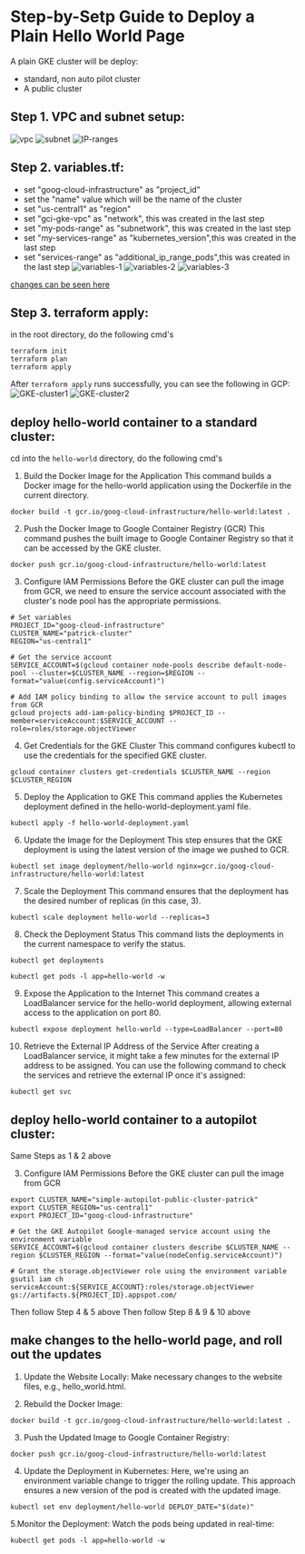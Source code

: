 # Step-by-Setp Guide to Deploy a Plain Hello World Page

A plain GKE cluster will be deploy:
- standard, non auto pilot cluster
- A public cluster

## Step 1. VPC and subnet setup:
![vpc](image.png)
![subnet](image-1.png)
![IP-ranges](image-2.png)

## Step 2. variables.tf:
- set "goog-cloud-infrastructure" as "project_id"
- set the "name" value which will be the name of the cluster
- set "us-central1" as "region" 
- set "gci-gke-vpc" as "network", this was created in the last step
- set "my-pods-range" as "subnetwork", this was created in the last step
- set "my-services-range" as "kubernetes_version",this was created in the last step
- set "services-range" as "additional_ip_range_pods",this was created in the last step
![variables-1](image-3.png)
![variables-2](image-4.png)
![variables-3](image-5.png)


[changes can be seen here](https://github.com/button-inc/terraform-google-kubernetes-engine/pull/1/files#diff-05b5a57c136b6ff596500bcbfdcff145ef6cddea2a0e86d184d9daa9a65a288e) 

## Step 3. terraform apply:
in the root directory, do the following cmd's

```hcl
terraform init
terraform plan
terraform apply
```
After `terraform apply` runs successfully, you can see the following in GCP:
![GKE-cluster1](image-6.png)
![GKE-cluster2](image-7.png)

## deploy hello-world container to a standard cluster:
cd into the `hello-world` directory, do the following cmd's

1. Build the Docker Image for the Application
This command builds a Docker image for the hello-world application using the Dockerfile in the current directory.
```hcl
docker build -t gcr.io/goog-cloud-infrastructure/hello-world:latest .
```

2. Push the Docker Image to Google Container Registry (GCR)
This command pushes the built image to Google Container Registry so that it can be accessed by the GKE cluster.
```hcl
docker push gcr.io/goog-cloud-infrastructure/hello-world:latest
```

3. Configure IAM Permissions
Before the GKE cluster can pull the image from GCR, we need to ensure the service account associated with the cluster's node pool has the appropriate permissions.
```hcl
# Set variables
PROJECT_ID="goog-cloud-infrastructure"
CLUSTER_NAME="patrick-cluster"
REGION="us-central1"

# Get the service account
SERVICE_ACCOUNT=$(gcloud container node-pools describe default-node-pool --cluster=$CLUSTER_NAME --region=$REGION --format="value(config.serviceAccount)")

# Add IAM policy binding to allow the service account to pull images from GCR
gcloud projects add-iam-policy-binding $PROJECT_ID --member=serviceAccount:$SERVICE_ACCOUNT --role=roles/storage.objectViewer
```

4. Get Credentials for the GKE Cluster
This command configures kubectl to use the credentials for the specified GKE cluster.
```hcl
gcloud container clusters get-credentials $CLUSTER_NAME --region $CLUSTER_REGION
```

5. Deploy the Application to GKE
This command applies the Kubernetes deployment defined in the hello-world-deployment.yaml file.
```hcl
kubectl apply -f hello-world-deployment.yaml
```

6. Update the Image for the Deployment
This step ensures that the GKE deployment is using the latest version of the image we pushed to GCR.
```hcl
kubectl set image deployment/hello-world nginx=gcr.io/goog-cloud-infrastructure/hello-world:latest
```

7. Scale the Deployment
This command ensures that the deployment has the desired number of replicas (in this case, 3).

```hcl
kubectl scale deployment hello-world --replicas=3
```

8. Check the Deployment Status
This command lists the deployments in the current namespace to verify the status.
```hcl
kubectl get deployments

kubectl get pods -l app=hello-world -w
```

9. Expose the Application to the Internet
This command creates a LoadBalancer service for the hello-world deployment, allowing external access to the application on port 80.
```hcl
kubectl expose deployment hello-world --type=LoadBalancer --port=80
```

10. Retrieve the External IP Address of the Service
After creating a LoadBalancer service, it might take a few minutes for the external IP address to be assigned. You can use the following command to check the services and retrieve the external IP once it's assigned:
```hcl
kubectl get svc
```

## deploy hello-world container to a autopilot cluster:
Same Steps as 1 & 2 above

3. Configure IAM Permissions Before the GKE cluster can pull the image from GCR
```hcl
export CLUSTER_NAME="simple-autopilot-public-cluster-patrick"
export CLUSTER_REGION="us-central1"
export PROJECT_ID="goog-cloud-infrastructure"

# Get the GKE Autopilot Google-managed service account using the environment variable
SERVICE_ACCOUNT=$(gcloud container clusters describe $CLUSTER_NAME --region $CLUSTER_REGION --format="value(nodeConfig.serviceAccount)")

# Grant the storage.objectViewer role using the environment variable
gsutil iam ch serviceAccount:${SERVICE_ACCOUNT}:roles/storage.objectViewer gs://artifacts.${PROJECT_ID}.appspot.com/
```

Then follow Step 4 & 5 above
Then follow Step 8 & 9 & 10 above

## make changes to the hello-world page, and roll out the updates
1. Update the Website Locally:
Make necessary changes to the website files, e.g., hello_world.html.

2. Rebuild the Docker Image:
```hcl
docker build -t gcr.io/goog-cloud-infrastructure/hello-world:latest .
```

3. Push the Updated Image to Google Container Registry:
```hcl
docker push gcr.io/goog-cloud-infrastructure/hello-world:latest
```

4. Update the Deployment in Kubernetes:
Here, we're using an environment variable change to trigger the rolling update. This approach ensures a new version of the pod is created with the updated image. 
```hcl
kubectl set env deployment/hello-world DEPLOY_DATE="$(date)"
```

5.Monitor the Deployment:
Watch the pods being updated in real-time:
```hcl
kubectl get pods -l app=hello-world -w
```

